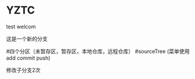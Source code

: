 # YZTC
test  welcom

这是一个新的分支

#四个分区（未暂存区，暂存区，本地仓库，远程仓库）
#sourceTree (菜单使用 add commit push)


修改子分支2次
